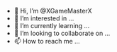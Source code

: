 - 👋 Hi, I’m @XGameMasterX
- 👀 I’m interested in ...
- 🌱 I’m currently learning ...
- 💞️ I’m looking to collaborate on ...
- 📫 How to reach me ...

<!---
XGameMasterX/XGameMasterX is a ✨ special ✨ repository because its `README.md` (this file) appears on your GitHub profile.
You can click the Preview link to take a look at your changes.
--->
